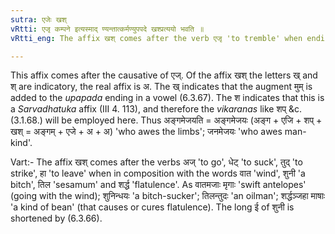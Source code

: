 ```yaml
---
sutra: एजेः खश्
vRtti: एजृ कम्पने इत्यस्माद् ण्यन्तात्कर्मण्युपपदे खश्प्रत्ययो भवति ॥
vRtti_eng: The affix खश् comes after the verb एजृ 'to tremble' when ending in णि (III. 26.) and when the object is in composition with it.

---
```

This affix comes after the causative of एज्. Of the affix खश् the letters ख् and श् are indicatory, the real affix is अ. The ख् indicates that the augment मुम् is added to the _upapada_ ending in a vowel (6.3.67). The श indicates that this is a _Sarvadhatuka_ affix (III 4. 113), and therefore the _vikaranas_ like शप् &c. (3.1.68.) will be employed here. Thus अङ्गमेजयति = अङ्गमेजयः (अङ्ग + एजि + शप् + खश् = अङ्गम् + एजे + अ + अ) 'who awes the limbs'; जनमेजयः 'who awes man-kind'.

Vart:- The affix खश् comes after the verbs अज् 'to go', धेट् 'to suck', तुद् 'to strike', हा 'to leave' when in composition with the words वात 'wind', शुनी 'a bitch', तिल 'sesamum' and शर्द्ध 'flatulence'. As वातमजाः मृगाः 'swift antelopes' (going with the wind); शुनिन्धयः 'a bitch-sucker'; तिलन्तुदः 'an oilman'; शर्द्धञ्जहा माषाः 'a kind of bean' (that causes or cures flatulence). The long ई of शुनी is shortened by (6.3.66).